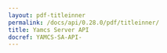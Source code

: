 ```yaml
---
layout: pdf-titleinner
permalink: /docs/api/0.28.0/pdf/titleinner/
title: Yamcs Server API
docref: YAMCS-SA-API-
---
```

